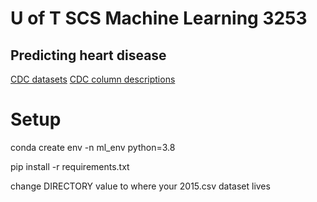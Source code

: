 # U of T SCS Machine Learning 3253

## Predicting heart disease

[CDC datasets](https://www.kaggle.com/datasets/cdc/behavioral-risk-factor-surveillance-system)
[CDC column descriptions](https://www.cdc.gov/brfss/annual_data/2015/pdf/codebook15_llcp.pdf)

# Setup
conda create env -n ml_env python=3.8

pip install -r requirements.txt

change DIRECTORY value to where your 2015.csv dataset lives
